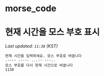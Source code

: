 # morse_code
# 현재 시간을 모스 부호 표시
<!-- MORSE_TIME_START -->
_Last updated: `11:38` (KST)_

```
현재 시간을 입력하세요. 모스 부호로 바꿉니다
.---- .---- ...-- ---..
모스 부호를 다시 현재 시간으로 바꿉니다
1138
```
<!-- MORSE_TIME_END -->
